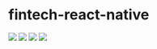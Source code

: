 # fintech-react-native

<img src= "https://user-images.githubusercontent.com/33335391/154593949-357ce64f-713f-41ef-801f-49db78856998.png" />


<img src= "https://user-images.githubusercontent.com/33335391/154594034-3ceb1bda-7233-491d-9b2c-a0ff91742989.png" />



<img src= "https://user-images.githubusercontent.com/33335391/154594126-57edb85f-e9e8-4d66-b3e2-095925a25268.png" />


<img src= "https://user-images.githubusercontent.com/33335391/154594175-7a53f55f-9c40-457e-a51e-4b0375650289.png" />



